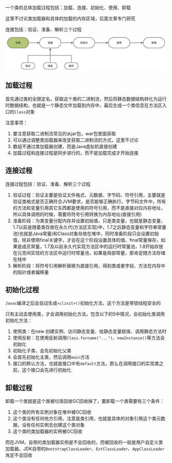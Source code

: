 一个类的总体加载过程包括：加载、连接、初始化、使用、卸载

这里不讨论类加载器和具体的加载的内存区域，后面文章专门研究

连接包括：验证、准备、解析三个过程

![img](assets/类整体加载过程/1657359218727-3fabf650-4bc8-45c0-9b19-28d2fa9a2722.jpeg)

## 加载过程

首先通过类的全限定名，获取这个类的二进制流，然后将静态数据结构转化为运行时数据结构，也就是一个静态文件加载到内存中，最后生成一个类信息在方法区入口的`Class`对象

注意事项：

1. 要注意获取二进制流常见的从jar包，war包里面获取
2. 可以通过调整类加载器来改变获取二进制流的方式，这里不讨论
3. 数组不通过类加载器创建，而是Java虚拟机直接创建
4. 加载过程和连接过程是同步进行的，而不是加载完成才开始连接

## 连接过程

连接过程包括：验证、准备、解析三个过程

1. 验证过程：验证主要是验证文件格式、元数据、字节码、符号引用，主要就是验证类格式是否正确符合JVM要求，是否能够正确执行，字节码文件中，所有的方法和变量引用其它东西都是使用的符号引用，而不是直接对应内存地址，所以具体调用的时候，需要将符号引用转换为内存地址(直接引用)
2. 准备阶段：为类变量分配内存并设置初始值，只是类变量，也就是静态变量，1.7以前是随着类存放在永久代(方法区实现)中，1.7之后静态变量和字符串常量池(也就是Java常量)和Class对象存放在堆中，同时准备阶段只会设置初始值，除非使用final关键字，才会在这个阶段设置具体的值，final常量保存，如果是成员常量，1.7及以前永久代实现方法区中的运行时常量池，1.8开始存放在元空间实现的方法区中运行时常量池，如果是局部常量，那肯定随方法存储在栈中
3. 解析阶段：将符号引用解析替换为直接引用，得到类或者字段、方法在内存中的指针或者偏移量

## 初始化过程

`Javac`编译之后会自动生成`<clinit>()`初始化方法，这个方法是带锁线程安全的

只有主动去使用类，才会调用初始化方法，包含以下的5中情况，会初始化类调用初始化方法：

1. 使用类：在new 创建实例、访问静态变量、给静态变量赋值、调用静态方法时
2. 使用反射：在使用反射调用`Class.forname("...")`、`newInstance()`等方法会初始化
3. 初始化子类，会先初始化父类
4. 会首先初始化主类，然后调用`main`方法
5. 接口的默认方法，也就是接口中有`default`方法，那么在调用接口的实现类之前，这个接口会先进行初始化

## 卸载过程

卸载一个类就是这个类被垃圾回收GC回收掉了，要卸载一个类需要有三个条件：

1. 这个类的所有实例对象在堆中被GC回收
2. 这个类没有任何地方引用，注意是类引用，也就是具体的对象引用这个类元数据，没有任何实例去创建这个类对象
3. 这个类的类加载器的实例被GC回收

而在JVM，自带的类加载器实例是不会回收的，而被回收的一般是用户自定义类加载器，JDK自带的`BootstrapClassLoader`、`ExtClassLoader`、`AppClassLoader`肯定不会回收